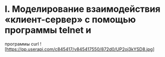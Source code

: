 # I. Моделирование взаимодействия «клиент-сервер» с помощью программы telnet и
программы curl
![https://pp.userapi.com/c845417/v845417550/872d0/UP2oj3kYSD8.jpg]
